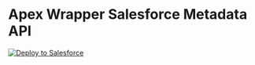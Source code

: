 Apex Wrapper Salesforce Metadata API
====================================
<a href="https://githubsfdeploy.herokuapp.com?owner=kfieldi5&repo=stripeforce">
  <img alt="Deploy to Salesforce"
       src="https://raw.githubusercontent.com/afawcett/githubsfdeploy/master/src/main/webapp/resources/img/deploy.png">
</a>
